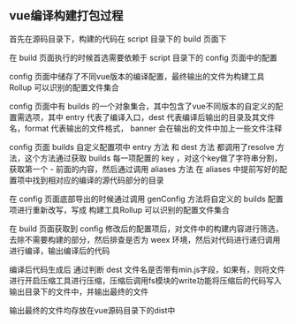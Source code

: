 ##  vue编译构建打包过程

首先在源码目录下，构建的代码在 script 目录下的 build 页面下

在 build 页面执行的时候首选需要依赖于 script 目录下的 config 页面中的配置

config 页面中储存了不同vue版本的编译配置，最终输出的文件为构建工具 Rollup 可以识别的配置文件集合

config 页面中有 builds 的一个对象集合，其中包含了vue不同版本的自定义的配置需选项，其中 entry 代表了编译入口，dest 代表编译后输出的目录及其文件名，format 代表输出的文件格式， banner 会在输出的文件中加上一些文件注释

config 页面 builds 自定义配置项中 entry 方法 和 dest 方法 都调用了resolve 方法，这个方法通过获取 builds  每一项配置的 key ，对这个key做了字符串分割，获取第一个 - 前面的内容，然后通过调用 aliases 方法 在 aliases 中提前写好的配置项中找到相对应的编译的源代码部分的目录

在 config 页面底部导出的时候通过调用 genConfig 方法将自定义的 builds 配置项进行重新改写，写成 构建工具Rollup 可以识别的配置文件集合 

在 build 页面获取到 config  修改后的配置项后，对文件中的构建内容进行筛选，去除不需要构建的部分，然后排查是否为 weex 环境，然后对代码进行递归调用进行编译，输出编译后的代码

编译后代码生成后 通过判断 dest 文件名是否带有min.js字段，如果有，则将文件进行开启压缩工具进行压缩，压缩后调用fs模块的write功能将压缩后的代码写入输出目录下的文件中，并输出最终的文件

输出最终的文件均存放在vue源码目录下的dist中